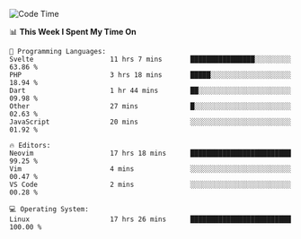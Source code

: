 <!-- [![Top Langs](https://github-readme-stats.vercel.app/api/top-langs/?username=gagahsyuja&theme=dracula&hide_border=true&border_radius=7)](https://github.com/anuraghazra/github-readme-stats) -->

<!--START_SECTION:waka-->
![Code Time](http://img.shields.io/badge/Code%20Time-791%20hrs%2049%20mins-blue)

📊 **This Week I Spent My Time On** 

```text
💬 Programming Languages: 
Svelte                   11 hrs 7 mins       ████████████████░░░░░░░░░   63.86 % 
PHP                      3 hrs 18 mins       █████░░░░░░░░░░░░░░░░░░░░   18.94 % 
Dart                     1 hr 44 mins        ██░░░░░░░░░░░░░░░░░░░░░░░   09.98 % 
Other                    27 mins             █░░░░░░░░░░░░░░░░░░░░░░░░   02.63 % 
JavaScript               20 mins             ░░░░░░░░░░░░░░░░░░░░░░░░░   01.92 % 

🔥 Editors: 
Neovim                   17 hrs 18 mins      █████████████████████████   99.25 % 
Vim                      4 mins              ░░░░░░░░░░░░░░░░░░░░░░░░░   00.47 % 
VS Code                  2 mins              ░░░░░░░░░░░░░░░░░░░░░░░░░   00.28 % 

💻 Operating System: 
Linux                    17 hrs 26 mins      █████████████████████████   100.00 % 
```


<!--END_SECTION:waka-->
